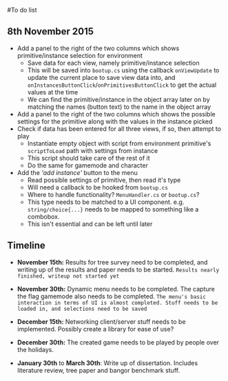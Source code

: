 #To do list

## 8th November 2015
- Add a panel to the right of the two columns which shows primitive/instance selection for environment
     - Save data for each view, namely primitive/instance selection
     - This will be saved into `bootup.cs` using the callback `onViewUpdate` to update the current place to save view data into, and `onInstancesButtonClick`/`onPrimitivesButtonClick` to get the actual values at the time
     - We can find the primitive/instance in the object array later on by matching the names (button text) to the name in the object array
- Add a panel to the right of the two columns which shows the possible settings for the primitive along with the values in the instance picked
- Check if data has been entered for all three views, if so, then attempt to play
    - Instantiate empty object with script from environment primitive's `scriptToLoad` path with settings from instance
    - This script should take care of the rest of it
    - Do the same for gamemode and character
- Add the *'add instance'* button to the menu
    - Read possible settings of primitive, then read it's type
    - Will need a callback to be hooked from `bootup.cs`
    - Where to handle functionality? `MenuHandler.cs` or `bootup.cs`?
    - This type needs to be matched to a UI component. e.g. `string/choice{...}` needs to be mapped to something like a combobox.
    - This isn't essential and can be left until later


## Timeline
-  **November 15th:** Results for tree survey need to be completed, and writing up of the results and paper needs to be started. `Results nearly finished, writeup not started yet`

- **November 30th:** Dynamic menu needs to be completed. The capture the flag gamemode also needs to be completed. `The menu's basic interaction in terms of UI is almost completed. Stuff needs to be loaded in, and selections need to be saved`

- **December 15th:** Networking client/server stuff needs to be implemented. Possibly create a library for ease of use?

- **December 30th:** The created game needs to be played by people over the holidays.

- **January 30th** to **March 30th**: Write up of dissertation. Includes literature review, tree paper and bangor benchmark stuff.
